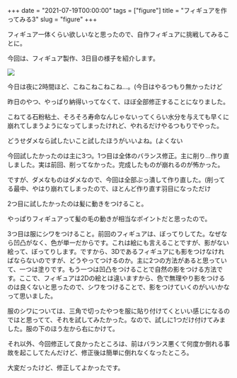+++
date = "2021-07-19T00:00:00"
tags = ["figure"]
title = "フィギュアを作ってみる3"
slug = "figure"
+++

フィギュア一体くらい欲しいなと思ったので、自作フィギュアに挑戦してみることに。

今回は、フィギュア製作、3日目の様子を紹介します。

![](https://raw.githubusercontent.com/syui/img/master/other/figure_make_06.png)

今日は夜に2時間ほど、こねこねこねこね...。(今日はやるつもり無かったけど

昨日のやつ、やっぱり納得いってなくて、ほぼ全部修正することになりました。

こねてる石粉粘土、そろそろ寿命なんじゃないってくらい水分を与えても早くに崩れてしまうようになってしまったけれど、やれるだけやるつもりでやった。

どうせダメなら試したいこと試したほうがいいよね。(よくない

今回試したかったのは主に3つ。1つ目は全体のバランス修正。主に削り...作り直しました。実は前回、削ってなかった。完成したものが崩れるのが怖かった。

ですが、ダメなものはダメなので、今回は全部ぶっ潰して作り直した。(削ってる最中、やはり崩れてしまったので、ほとんど作り直す羽目になっただけ

2つ目に試したかったのは髪に動きをつけること。

やっぱりフィギュアって髪の毛の動きが相当なポイントだと思ったので。

3つ目は服にシワをつけること。前回のフィギュアは、ぼってりしてた。なぜなら凹凸がなく、色が単一だからです。これは絵にも言えることですが、影がない絵って、ぼってりします。ですから、3Dであるフィギュアにも影をつけなければならないのですが、どうやってつけるのか。主に2つの方法があると思っていて、一つは塗りです。もう一つは凹凸をつけることで自然の影をつける方法です。ここで、フィギュアは2Dの絵とは違いますから、色で無理やり影をつけるのは良くないと思ったので、シワをつけることで、影をつけていくのがいいかなって思いました。

服のシワについては、三角で切ったやつを服に貼り付けてくといい感じになるのではと思ってて、それを試してみたかった。なので、試しに1つだけ付けてみました。服の下のほう左から右にかけて。

それ以外、今回修正して良かったところは、前はバランス悪くて何度か倒れる事故を起こしてたんだけど、修正後は簡単に倒れなくなったところ。

大変だったけど、修正してよかったです。
